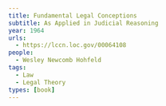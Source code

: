 ```yaml
---
title: Fundamental Legal Conceptions
subtitle: As Applied in Judicial Reasoning
year: 1964
urls:
  - https://lccn.loc.gov/00064108
people:
  - Wesley Newcomb Hohfeld
tags:
  - Law
  - Legal Theory
types: [book]
---
```

